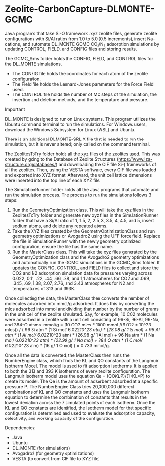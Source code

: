 # Zeolite-CarbonCapture-DLMONTE-GCMC
Java programs that take Si-O framework .xyz zeolite files, generate zeolite configurations with Si/Al ratios from 1.0 to 5.0 (0.5 increments), insert Na-cations, and automate DL_MONTE GCMC CO₂/N₂ adsorption simulations by updating CONTROL, FIELD, and CONFIG files and storing results.

The GCMC_Sims folder holds the CONFIG, FIELD, and CONTROL files for the DL_MONTE simulations. 
- The CONFIG file holds the coordinates for each atom of the zeolite configuration. 
- The Field file holds the Lennard-Jones parameters for the Force Field used. 
- The CONTROL file holds the number of MC steps of the simulation, the insertion and deletion methods, and the temperature and pressure.

> [!IMPORTANT]
> DL_MONTE is designed to run on Linux systems. This program utilizes the Ubuntu command terminal to run the simulations. For Windows users, download the Windows Subsystem for Linux (WSL) and Ubuntu. 

There is an additional DLMONTE-SRL.X file that is needed to run the simulation, but it is never altered; only called on the command terminal.

The ZeolitesToTry folder holds all the xyz files of the zeolites used. This was created by going to the Database of Zeolite Structures (https://www.iza-structure.org/databases/) and downloading the CIF file Si-) frameworks of all the zeolites. Then, using the VESTA software, every CIF file was loaded and exported into XYZ format. Afterward, the unit cell lattice dimensions were inserted into the top line of each XYZ file. 

The SimulationRunner folder holds all the Java programs that automate and run the simulation process. The process to run the simulations follows 3 steps:
1. Run the GeometryOptimization class. This will take the xyz files in the ZeolitesToTry folder and generate new xyz files in the SimulationRunner folder that have a Si/Al ratio of 1, 1.5, 2, 2.5, 3, 3.5, 4, 4.5, and 5, insert sodium atoms, and delete any repeated atoms.
2. Take the XYZ files created by the GeometryOptimizationClass and run geometry optimizations on Avogadro2 using the UFF force field. Replace the file in SimulationRunner with the newly geometry optimized configuration, ensure the file has the same name.
3. Run the MasterClass class. This will take the xyz files generated by the GeometryOptimization class and the Avogadro2 geometry optimizations and automatically run the GCMC simulations in the GCMC_Sims folder. It updates the CONFIG, CONTROL, and FIELD files to collect and store the CO2 and N2 adsorption simulation data for pressures varying across 0.022, 0.11, .22, .44, .66, .88, and 1,1 atmospheres for CO2 and .069, .345, .69, 1.38, 2.07, 2.76, and 3.43 atmospheres for N2 and temperatures of 313 and 393K.
  
Once collecting the data, the MasterClass then converts the number of molecules adsorbed into mmol/g adsorbed. It does this by converting the mlcs adsorbed into mmol and dividing that number by the number of grams in the unit cell of the zeolite simulated. 
Say, for example, 10 CO2 molecules were adsorbed in a zeolite with a unit cell consisting of 96-Si, 96-Al, 96-Na, and 384-O atoms. 
mmol/g = (10 CO2 mlcs * 1000 mmol /(6.022 * 10^23 mlcs)) / 
( 96 Si atm * (1 Si mol/ 6.022*10^23 atm) * (28.08 g/ 1 Si mol) + 96 Al atm * (1 Al mol/ 6.022*10^23 atm) * (26.98 g/ 1 Al mol) + 
96 Na atm * (1 Na mol/ 6.022*10^23 atm) * (22.99 g/ 1 Na mol) + 384 O atm * (1 O mol/ 6.022*10^23 atm) * (16 g/ 1 O mol) )
= 0.733 mmol/g.

Once all the data is converted, the MasterClass then runs the NumberEngine class, which finds the KL and QO constants of the Langmuir Isotherm Model. The model is used to fit adsorption isotherms. It is applied to both the 313 and 393 K isotherms of every zeolite configuration. The Langmuir Isotherm model uses the equation Qe = (QO*KL*P)/(1+KL*P) to create its model. The Qe is the amount of adsorbent adsorbed at a specific pressure P. The NumberEngine Class tries 20,000,000 different combinations of KL and QO constants and uses the Langmuir Isotherm equation to determine the combination of constants that results in the lowest deviation across the 7 simulated points of each isotherm. Once the KL and QO constants are identified, the Isotherm model for that specific configuration is determined and used to evaluate the adsorption capacity, selectivity, and working capacity of the configuration. 

Dependencies:
 - Java
 - Ubuntu
 - DL_MONTE (for simulations)
 - Avogadro2 (for geometry optimizations)
 - VESTA (to convert from CIF file to XYZ file)
